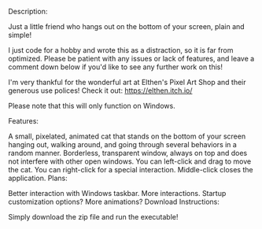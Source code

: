 Description:

Just a little friend who hangs out on the bottom of your screen, plain and simple!

I just code for a hobby and wrote this as a distraction, so it is far from optimized. Please be patient with any issues or lack of features, and leave a comment down below if you'd like to see any further work on this!

I'm very thankful for the wonderful art at Elthen's Pixel Art Shop and  their generous use polices! Check it out: https://elthen.itch.io/

Please note that this will only function on Windows.

Features:

A small, pixelated, animated cat that stands on the bottom of your screen hanging out, walking around, and going through several behaviors in a random manner.
Borderless, transparent window, always on top and does not interfere with other open windows.
You can left-click and drag to move the cat.
You can right-click for a special interaction.
Middle-click closes the application.
Plans:

Better interaction with Windows taskbar.
More interactions.
Startup customization options?
More animations?
Download Instructions:

Simply download the zip file and run the executable!
